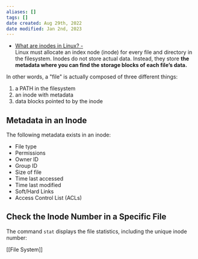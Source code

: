 ```yaml
---
aliases: []
tags: []
date created: Aug 29th, 2022
date modified: Jan 2nd, 2023
---
```

- [What are inodes in Linux? -](https://docs.rackspace.com/support/how-to/what-are-inodes-in-linux/)  
Linux must allocate an index node (inode) for every file and directory in the filesystem. Inodes do not store actual data. Instead, they store **the metadata where you can find the storage blocks of each file’s data.**

In other words, a "file" is actually composed of three different things:

1. a PATH in the filesystem
2. an inode with metadata
3. data blocks pointed to by the inode

## Metadata in an Inode
The following metadata exists in an inode:
- File type
- Permissions
- Owner ID
- Group ID
- Size of file
- Time last accessed
- Time last modified
- Soft/Hard Links
- Access Control List (ACLs)

## Check the Inode Number in a Specific File
The command `stat` displays the file statistics, including the unique inode number:

[[File System]]